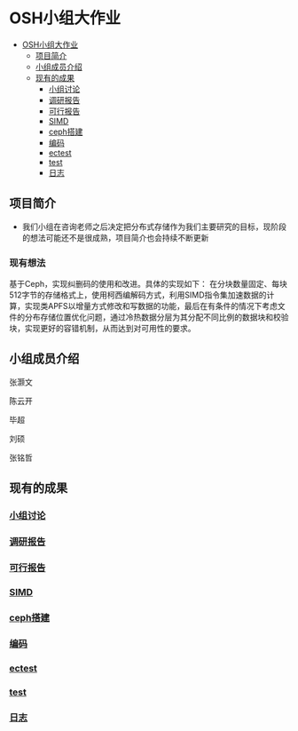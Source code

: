 # OSH小组大作业

- [OSH小组大作业](#osh小组大作业)
    - [项目简介](#项目简介)
    - [小组成员介绍](#小组成员介绍)
    - [现有的成果](#现有的成果)
        - [小组讨论](#小组讨论)
        - [调研报告](#调研报告)
        - [可行报告](#可行报告)
        - [SIMD](#SIMD)
        - [ceph搭建](#ceph搭建)
        - [编码](#编码)
        - [ectest](#ectest)
        - [test](#test)
        - [日志](#日志)
        
## 项目简介
- 我们小组在咨询老师之后决定把分布式存储作为我们主要研究的目标，现阶段的想法可能还不是很成熟，项目简介也会持续不断更新
### 现有想法
基于Ceph，实现纠删码的使用和改进。具体的实现如下：
在分块数量固定、每块512字节的存储格式上，使用柯西编解码方式，利用SIMD指令集加速数据的计算，实现类APFS以增量方式修改和写数据的功能，最后在有条件的情况下考虑文件的分布存储位置优化问题，通过冷热数据分层为其分配不同比例的数据块和校验块，实现更好的容错机制，从而达到对可用性的要求。
## 小组成员介绍

张灏文

陈云开

毕超

刘硕

张铭哲

## 现有的成果

### [小组讨论](https://github.com/OSH-2019/x-Distributed-System-based-on-ceph/tree/master/discussions)

### [调研报告](https://github.com/OSH-2019/x-Distributed-System-based-on-ceph/blob/master/docs/research.md)
### [可行报告](https://github.com/OSH-2019/x-Erasure-Code-Improvement-based-on-ceph-/blob/master/docs/feasibility.md)

### [SIMD](https://github.com/OSH-2019/x-Erasure-Code-Improvement-based-on-ceph/tree/master/docs/SIMD)
### [ceph搭建](https://github.com/OSH-2019/x-Erasure-Code-Improvement-based-on-ceph/tree/master/docs/ceph%20install)
### [编码](https://github.com/OSH-2019/x-Erasure-Code-Improvement-based-on-ceph/tree/master/docs/interface_plugin)
### [ectest](https://github.com/OSH-2019/x-Erasure-Code-Improvement-based-on-ceph/tree/master/docs/ceph-erasure-code-test)
### [test](https://github.com/OSH-2019/x-Erasure-Code-Improvement-based-on-ceph/tree/master/docs/test)
### [日志](https://github.com/OSH-2019/x-Erasure-Code-Improvement-based-on-ceph/tree/master/docs/ceph日志)
